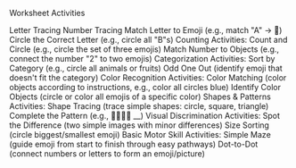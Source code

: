 Worksheet Activities

Letter Tracing
Number Tracing
Match Letter to Emoji (e.g., match "A" → 🍎)
Circle the Correct Letter (e.g., circle all "B"s)
Counting Activities:
Count and Circle (e.g., circle the set of three emojis)
Match Number to Objects (e.g., connect the number "2" to two emojis)
Categorization Activities:
Sort by Category (e.g., circle all animals or fruits)
Odd One Out (identify emoji that doesn't fit the category)
Color Recognition Activities:
Color Matching (color objects according to instructions, e.g., color all circles blue)
Identify Color Objects (circle or color all emojis of a specific color)
Shapes & Patterns Activities:
Shape Tracing (trace simple shapes: circle, square, triangle)
Complete the Pattern (e.g., 🍎🍌🍎🍌 __)
Visual Discrimination Activities:
Spot the Difference (two simple images with minor differences)
Size Sorting (circle biggest/smallest emoji)
Basic Motor Skill Activities:
Simple Maze (guide emoji from start to finish through easy pathways)
Dot-to-Dot (connect numbers or letters to form an emoji/picture)